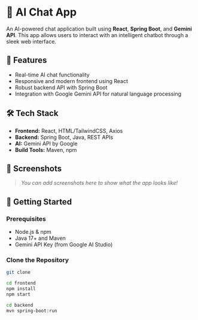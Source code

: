 # 🧠 AI Chat App

An AI-powered chat application built using **React**, **Spring Boot**, and **Gemini API**. This app allows users to interact with an intelligent chatbot through a sleek web interface.

## 🚀 Features

- Real-time AI chat functionality
- Responsive and modern frontend using React
- Robust backend API with Spring Boot
- Integration with Google Gemini API for natural language processing

## 🛠️ Tech Stack

- **Frontend:** React, HTML/TailwindCSS, Axios
- **Backend:** Spring Boot, Java, REST APIs
- **AI:** Gemini API by Google
- **Build Tools:** Maven, npm

## 📸 Screenshots

> _You can add screenshots here to show what the app looks like!_

## 🧪 Getting Started

### Prerequisites

- Node.js & npm
- Java 17+ and Maven
- Gemini API Key (from Google AI Studio)

### Clone the Repository

```bash
git clone

cd frontend
npm install
npm start

cd backend
mvn spring-boot:run

